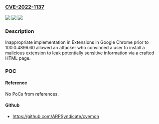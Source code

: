 ### [CVE-2022-1137](https://cve.mitre.org/cgi-bin/cvename.cgi?name=CVE-2022-1137)
![](https://img.shields.io/static/v1?label=Product&message=Chrome&color=blue)
![](https://img.shields.io/static/v1?label=Version&message=n%2Fa&color=blue)
![](https://img.shields.io/static/v1?label=Vulnerability&message=Inappropriate%20implementation&color=brighgreen)

### Description

Inappropriate implementation in Extensions in Google Chrome prior to 100.0.4896.60 allowed an attacker who convinced a user to install a malicious extension to leak potentially sensitive information via a crafted HTML page.

### POC

#### Reference
No PoCs from references.

#### Github
- https://github.com/ARPSyndicate/cvemon

